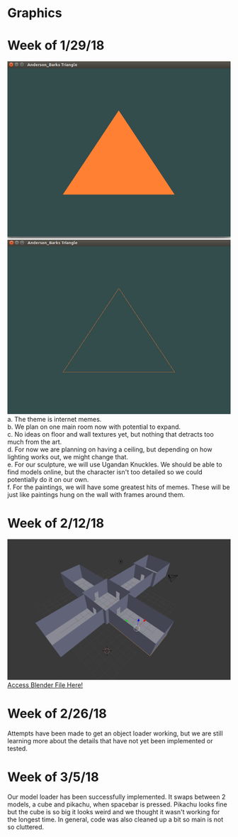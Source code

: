 # Graphics

# Week of 1/29/18
![alt text](https://github.com/Strider102/Graphics/blob/master/images/Triangle%201.png) <br />
![alt text](https://github.com/Strider102/Graphics/blob/master/images/Triangle%202.png) <br />
	a. The theme is internet memes. <br />
	b. We plan on one main room now with potential to expand. <br />
	c. No ideas on floor and wall textures yet, but nothing that detracts too much from the art. <br />
	d. For now we are planning on having a ceiling, but depending on how lighting works out, we might change that. <br />
	e. For our sculpture, we will use Ugandan Knuckles. We should be able to find models online, but the character isn't too detailed so we could potentially do it on our own. <br />
	f. For the paintings, we will have some greatest hits of memes. These will be just like paintings hung on the wall with frames around them.

# Week of 2/12/18
![alt text](https://github.com/Strider102/Graphics/blob/master/images/blender_screenshot.png) <br />
[Access Blender File Here!](https://github.com/Strider102/Graphics/blob/master/Museum.blend)

# Week of 2/26/18
Attempts have been made to get an object loader working, but we are still learning more about the details that have not yet been implemented or tested.

# Week of 3/5/18
Our model loader has been successfully implemented. It swaps between 2 models, a cube and pikachu, when spacebar is pressed. Pikachu looks fine but the cube is so big it looks weird and we thought it wasn't working for the longest time. In general, code was also cleaned up a bit so main is not so cluttered.
